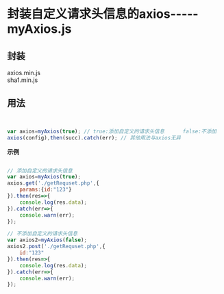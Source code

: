# 封装自定义请求头信息的axios-----myAxios.js


## 封装
axios.min.js  
sha1.min.js


## 用法

```js


var axios=myAxios(true); // true:添加自定义的请求头信息      false:不添加
axios(config),then(succ).catch(err); // 其他用法与axios无异

```

**示例**

```js

// 添加自定义的请求头信息
var axios=myAxios(true);
axios.get('./getRequset.php',{
	params:{id:"123"}
}).then(res=>{
	console.log(res.data);
}).catch(err=>{
	console.warn(err);
});

// 不添加自定义的请求头信息
var axios2=myAxios(false);
axios2.post('./getRequset.php',{
	id:"123"
}).then(res=>{
	console.log(res.data);
}).catch(err=>{
	console.warn(err);
});


```




